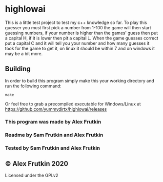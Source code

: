 # highlowai

This is a little test project to test my c++ knowledge so far.
To play this guesser you must first pick a number from 1-100 the game will then start guessing numbers, if your number is higher than the games' guess then put a capital H, if it is lower then pit a capital L.
When the game guesses correct put a capital C and it will tell you your number and how many guesses it took for the game to get it, on linux it should be within 7 and on windows it may be a bit more.

## Building

In order to build this program simply make this your working directory and run the following command:

    make

Or feel free to grab a precompiled executable for Windows/Linux at https://github.com/yummydirtx/highlowai/releases

### This program was made by Alex Frutkin

### Readme by Sam Frutkin and Alex Frutkin

### Tested by Sam Frutkin and Alex Frutkin

## © Alex Frutkin 2020

Licensed under the GPLv2